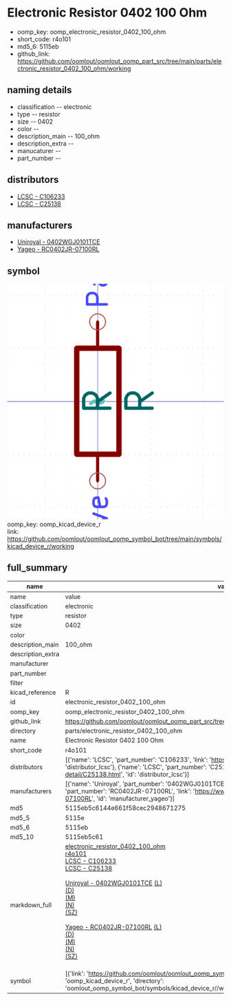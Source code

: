 # Electronic Resistor 0402 100 Ohm

  
* oomp_key: oomp_electronic_resistor_0402_100_ohm 
* short_code: r4o101
* md5_6: 5115eb  
* github_link: https://github.com/oomlout/oomlout_oomp_part_src/tree/main/parts/electronic_resistor_0402_100_ohm/working  
## naming details
* classification -- electronic
* type -- resistor
* size -- 0402
* color -- 
* description_main -- 100_ohm
* description_extra -- 
* manucaturer -- 
* part_number -- 

## distributors
* [LCSC - C106233](https://lcsc.com/product-detail/C106233.html)  
* [LCSC - C25138](https://lcsc.com/product-detail/C25138.html)  

## manufacturers
* [Uniroyal - 0402WGJ0101TCE]()  
* [Yageo - RC0402JR-07100RL](https://www.yageo.com/en/Chart/Download/pdf/RC0402JR-07100RL)  

## symbol

![](symbol/0/working/working_600.png)  
oomp_key: oomp_kicad_device_r  
link: https://github.com/oomlout/oomlout_oomp_symbol_bot/tree/main/symbols/kicad_device_r/working  


## full_summary
| name | value | 
| --- | --- | 
| name | value | 
| classification | electronic | 
| type | resistor | 
| size | 0402 | 
| color |  | 
| description_main | 100_ohm | 
| description_extra |  | 
| manufacturer |  | 
| part_number |  | 
| filter |  | 
| kicad_reference | R | 
| id | electronic_resistor_0402_100_ohm | 
| oomp_key | oomp_electronic_resistor_0402_100_ohm | 
| github_link | https://github.com/oomlout/oomlout_oomp_part_src/tree/main/parts/electronic_resistor_0402_100_ohm/working | 
| directory | parts/electronic_resistor_0402_100_ohm | 
| name | Electronic Resistor 0402 100 Ohm | 
| short_code | r4o101 | 
| distributors | [{'name': 'LCSC', 'part_number': 'C106233', 'link': 'https://lcsc.com/product-detail/C106233.html', 'id': 'distributor_lcsc'}, {'name': 'LCSC', 'part_number': 'C25138', 'link': 'https://lcsc.com/product-detail/C25138.html', 'id': 'distributor_lcsc'}] | 
| manufacturers | [{'name': 'Uniroyal', 'part_number': '0402WGJ0101TCE', 'link': '', 'id': 'manufacturer_uniroyal'}, {'name': 'Yageo', 'part_number': 'RC0402JR-07100RL', 'link': 'https://www.yageo.com/en/Chart/Download/pdf/RC0402JR-07100RL', 'id': 'manufacturer_yageo'}] | 
| md5 | 5115eb5c6144e661f58cec2948671275 | 
| md5_5 | 5115e | 
| md5_6 | 5115eb | 
| md5_10 | 5115eb5c61 | 
| markdown_full | [electronic_resistor_0402_100_ohm](https://github.com/oomlout/oomlout_oomp_part_src/tree/main/parts/electronic_resistor_0402_100_ohm/working)<br>[r4o101](https://github.com/oomlout/oomlout_oomp_part_src/tree/main/parts/electronic_resistor_0402_100_ohm/working)<br>[LCSC - C106233<br>](https://lcsc.com/product-detail/C106233.html)[LCSC - C25138<br>](https://lcsc.com/product-detail/C25138.html)<br>[Uniroyal - 0402WGJ0101TCE]() [(L)<br>](https://www.lcsc.com/search?q=0402WGJ0101TCE)[(D)<br>](https://www.digikey.com/en/products?,keywords=0402WGJ0101TCE)[(M)<br>](https://www.mouser.com/Search/Refine?Keyword=0402WGJ0101TCE)[(N)<br>](https://www.newark.com/search?st=0402WGJ0101TCE)[(SZ)<br>](https://so.szlcsc.com/global.html?k=0402WGJ0101TCE)<br>[Yageo - RC0402JR-07100RL](https://www.yageo.com/en/Chart/Download/pdf/RC0402JR-07100RL) [(L)<br>](https://www.lcsc.com/search?q=RC0402JR-07100RL)[(D)<br>](https://www.digikey.com/en/products?,keywords=RC0402JR-07100RL)[(M)<br>](https://www.mouser.com/Search/Refine?Keyword=RC0402JR-07100RL)[(N)<br>](https://www.newark.com/search?st=RC0402JR-07100RL)[(SZ)<br>](https://so.szlcsc.com/global.html?k=RC0402JR-07100RL)<br> | 
| symbol | [{'link': 'https://github.com/oomlout/oomlout_oomp_symbol_bot/tree/main/symbols/kicad_device_r', 'oomp_key': 'oomp_kicad_device_r', 'directory': 'oomlout_oomp_symbol_bot/symbols/kicad_device_r//working/working.kicad_sym'}] | 
